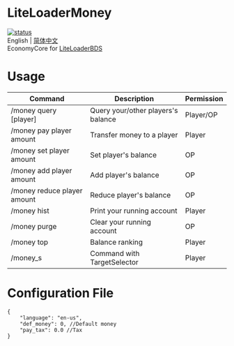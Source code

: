 # LiteLoaderMoney
[![status](https://img.shields.io/github/actions/workflow/status/LiteLDev/LLMoney/build-cmake.yml?style=for-the-badge)](https://github.com/LiteLDev/LLMoney/actions")  
English | [简体中文](README_zh-cn.md)  
EconomyCore for [LiteLoaderBDS](https://github.com/LiteLDev/LiteLoaderBDS)

# Usage

| Command | Description | Permission |
| --- | --- | --- |
| /money query [player] | Query your/other players's balance | Player/OP |
| /money pay player amount | Transfer money to a player | Player |
| /money set player amount | Set player's balance | OP |
| /money add player amount | Add player's balance | OP |
| /money reduce player amount | Reduce player's balance | OP |
| /money hist | Print your running account | Player |
| /money purge | Clear your running account | OP |
| /money top | Balance ranking | Player |
| /money_s | Command with TargetSelector | Player |

# Configuration File

```jsonc
{
    "language": "en-us",
    "def_money": 0, //Default money
    "pay_tax": 0.0 //Tax
}
```
